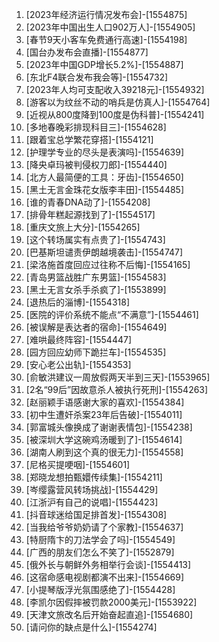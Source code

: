 
1. [2023年经济运行情况发布会]-[1554875]
1. [2023年中国出生人口902万人]-[1554905]
1. [春节9天小客车免费通行高速]-[1554198]
1. [国台办发布会直播]-[1554877]
1. [2023年中国GDP增长5.2%]-[1554887]
1. [东北F4联合发布我会等]-[1554732]
1. [2023年人均可支配收入39218元]-[1554932]
1. [游客以为纹丝不动的哨兵是仿真人]-[1554764]
1. [近视从800度降到100度是伪科普]-[1554241]
1. [多地春晚彩排现科目三]-[1554628]
1. [跟着宝总学繁花穿搭]-[1554121]
1. [护理学专业的尽头是表演吗]-[1554639]
1. [降央卓玛被判侵权刀郎]-[1554440]
1. [北方人最简便的工具：牙齿]-[1554650]
1. [黑土无言金珠花女版李丰田]-[1554485]
1. [谁的青春DNA动了]-[1554208]
1. [排骨年糕起源找到了]-[1554517]
1. [重庆文旅上大分]-[1554265]
1. [这个转场属实有点贵了]-[1554743]
1. [巴基斯坦谴责伊朗越境袭击]-[1554747]
1. [梁洛施首度回应过往称不后悔]-[1554165]
1. [青岛男篮战胜广东男篮]-[1554583]
1. [黑土无言女杀手杀疯了]-[1553899]
1. [退热后的淄博]-[1554318]
1. [医院的评价系统不能点“不满意”]-[1554461]
1. [被误解是表达者的宿命]-[1554649]
1. [难哄最终阵容]-[1554447]
1. [园方回应幼师下跪拦车]-[1554535]
1. [安心老公出轨]-[1554353]
1. [俞敏洪建议一周放假两天半到三天]-[1553965]
1. [2名“99后”因故意杀人被执行死刑]-[1554263]
1. [赵丽颖手语感谢大家的喜欢]-[1554384]
1. [初中生遭奸杀案23年后告破]-[1554011]
1. [郭富城头像换成了谢谢表情包]-[1554238]
1. [被深圳大学这碗鸡汤暖到了]-[1554614]
1. [湖南人刷到这个真的很无力]-[1554558]
1. [尼格买提哽咽]-[1554601]
1. [郑晓龙想拍甄嬛传续集]-[1554211]
1. [岑缨露营风转场挑战]-[1554429]
1. [江浙沪有自己的说唱]-[1554423]
1. [抖音球迷给国足排首发]-[1554308]
1. [当我给爷爷奶奶请了个家教]-[1554637]
1. [特厨隋卞的刀法学会了吗]-[1554549]
1. [广西的朋友们怎么不笑了]-[1552879]
1. [俄外长与朝鲜外务相举行会谈]-[1554413]
1. [这宿命感电视剧都演不出来]-[1554669]
1. [小提琴版浮光氛围感绝了]-[1554428]
1. [李凯尔因假摔被罚款2000美元]-[1553922]
1. [天津文旅改名后开始奋起直追]-[1554680]
1. [请问你的缺点是什么]-[1554274]